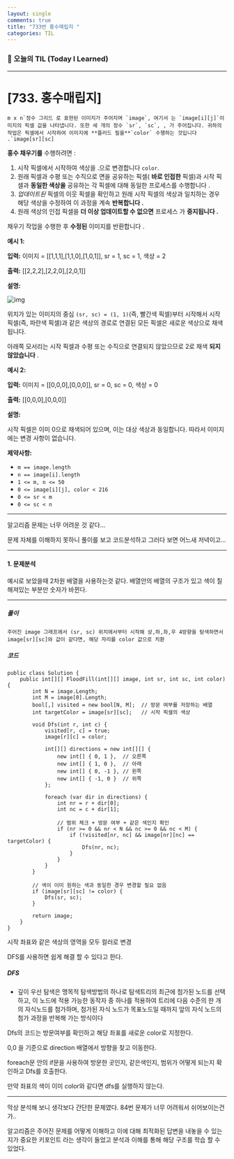 ```yaml
---
layout: single
comments: true
title: "733번 홍수매립지 "
categories: TIL
---
```






### 📆 오늘의 TIL (Today I Learned)

---

# [733. 홍수매립지]



```
m x n`정수 그리드 로 표현된 이미지가 주어지며 `image`, 여기서 는 `image[i][j]`이미지의 픽셀 값을 나타냅니다. 또한 세 개의 정수 `sr`, `sc`, , 가 주어집니다. 귀하의 작업은 픽셀에서 시작하여 이미지에 **플러드 필을**`color` 수행하는 것입니다 .`image[sr][sc]
```

**홍수 채우기를** 수행하려면 :

1. 시작 픽셀에서 시작하여 색상을 .으로 변경합니다 `color`.
2. 원래 픽셀과 수평 또는 수직으로 면을 공유하는 픽셀( **바로 인접한** 픽셀)과 시작 픽셀과 **동일한 색상을** 공유하는 각 픽셀에 대해 동일한 프로세스를 수행합니다 .
3. *업데이트된* 픽셀의 이웃 픽셀을 확인하고 원래 시작 픽셀의 색상과 일치하는 경우 해당 색상을 수정하여 이 과정을 계속 **반복합니다 .**
4. 원래 색상의 인접 픽셀을 **더 이상 업데이트할 수 없으면** 프로세스 가 **중지됩니다 .**

채우기 작업을 수행한 후 **수정된** 이미지를 반환합니다 .

 

**예시 1:**

**입력:** 이미지 = [[1,1,1],[1,1,0],[1,0,1]], sr = 1, sc = 1, 색상 = 2

**출력:** [[2,2,2],[2,2,0],[2,0,1]]

**설명:**

![img](https://assets.leetcode.com/uploads/2021/06/01/flood1-grid.jpg)

위치가 있는 이미지의 중심 `(sr, sc) = (1, 1)`(즉, 빨간색 픽셀)부터 시작해서 시작 픽셀(즉, 파란색 픽셀)과 같은 색상의 경로로 연결된 모든 픽셀은 새로운 색상으로 채색됩니다.

아래쪽 모서리는 시작 픽셀과 수평 또는 수직으로 연결되지 않았으므로 2로 채색 **되지 않았습니다** .

**예시 2:**

**입력:** 이미지 = [[0,0,0],[0,0,0]], sr = 0, sc = 0, 색상 = 0

**출력:** [[0,0,0],[0,0,0]]

**설명:**

시작 픽셀은 이미 0으로 채색되어 있으며, 이는 대상 색상과 동일합니다. 따라서 이미지에는 변경 사항이 없습니다.

 

**제약사항:**

- `m == image.length`
- `n == image[i].length`
- `1 <= m, n <= 50`
- `0 <= image[i][j], color < 216`
- `0 <= sr < m`
- `0 <= sc < n`

---

알고리즘 문제는 너무 어려운 것 같다...

문제 자체를 이해하지 못하니 풀이를 보고 코드분석하고 그러다 보면 어느새 저녁이고...

---

#### 1. 문제분석

예시로 보았을때 2차원 배열을 사용하는것 같다. 배열안의 배열의 구조가 있고 색이 칠해져있는 부분만 숫자가 바뀐다.

---

##### 풀이

```
주어진 image 그래프에서 (sr, sc) 위치에서부터 시작해 상,하,좌,우 4방향을 탐색하면서 image[sr][sc]와 값이 같다면, 해당 자리를 color 값으로 치환
```



##### 코드

```
public class Solution {
    public int[][] FloodFill(int[][] image, int sr, int sc, int color) {
        int N = image.Length;
        int M = image[0].Length;
        bool[,] visited = new bool[N, M];  // 방문 여부를 저장하는 배열
        int targetColor = image[sr][sc];   // 시작 픽셀의 색상

        void Dfs(int r, int c) {
            visited[r, c] = true;
            image[r][c] = color;

            int[][] directions = new int[][] {
                new int[] { 0, 1 },  // 오른쪽
                new int[] { 1, 0 },  // 아래
                new int[] { 0, -1 }, // 왼쪽
                new int[] { -1, 0 }  // 위쪽
            };

            foreach (var dir in directions) {
                int nr = r + dir[0];
                int nc = c + dir[1];

                // 범위 체크 + 방문 여부 + 같은 색인지 확인
                if (nr >= 0 && nr < N && nc >= 0 && nc < M) {
                    if (!visited[nr, nc] && image[nr][nc] == targetColor) {
                        Dfs(nr, nc);
                    }
                }
            }
        }

        // 색이 이미 원하는 색과 동일한 경우 변경할 필요 없음
        if (image[sr][sc] != color) {
            Dfs(sr, sc);
        }

        return image;
    }
}

```

시작 좌표와 같은 색상의 영역을 모두 컬러로 변경

DFS를 사용하면 쉽게 해결 할 수 있다고 한다.

##### DFS

- 깊이 우선 탐색은 맹목적 탐색방법의 하나로 탐색트리의 최근에 첨가된 노드를 선택하고, 이 노드에 적용 가능한 동작자 중 하나를 적용하여 트리에 다음 수준의 한 개의 자식노드를 첨가하며, 첨가된 자식 노드가 목표노드일 때까지 앞의 자식 노드의 첨가 과정을 반복해 가는 방식이다

Dfs의 코드는 방문여부를 확인하고 해당 좌표를 새로운 color로 지정한다.

0,0 을 기준으로 direction 배열에서 방향을 찾고 이동한다.

foreach문 안의 if문을 사용하여 방문한 곳인지, 같은색인지, 범위가 어떻게 되는지 확인하고 Dfs를 호출한다.

만약 좌표의 색이 이미 color와 같다면 dfs를 실행하지 않는다.

---

막상 분석해 보니 생각보다 간단한 문제였다. 84번 문제가 너무 어려워서 쉬어보이는건가..

알고리즘은 주어진 문제를 어떻게 이해하고 이에 대해 최적화된 답변을 내놓을 수 있는지가 중요한 키포인트 라는 생각이 들었고 분석과 이해를 통해 해당 구조를 학습 할 수 있었다.





